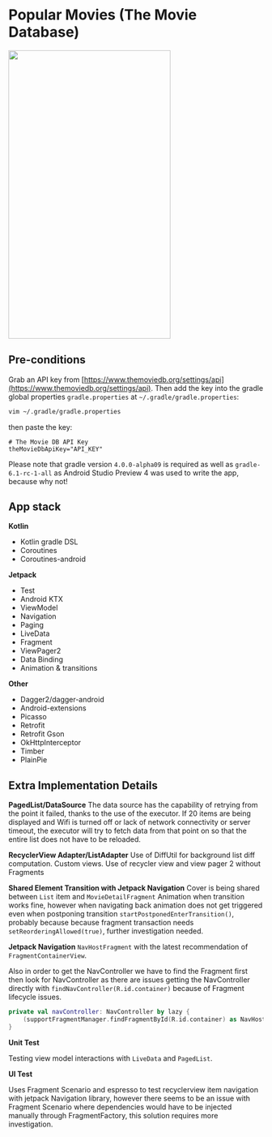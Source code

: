 # Popular Movies (The Movie Database)


<img src="https://user-images.githubusercontent.com/670685/73623045-734e2900-4633-11ea-8e3e-f689fcc764ff.gif" width="320" height="569" />

## Pre-conditions

Grab an API key from [https://www.themoviedb.org/settings/api](https://www.themoviedb.org/settings/api).
Then add the key into the gradle global properties `gradle.properties` at `~/.gradle/gradle.properties`:

```bash
vim ~/.gradle/gradle.properties
```

then paste the key:

```vim
# The Movie DB API Key
theMovieDbApiKey="API_KEY"
```

Please note that gradle version `4.0.0-alpha09` is required as well as `gradle-6.1-rc-1-all` as Android Studio Preview 4 was used to write the app, because why not! 

## App stack

**Kotlin**

* Kotlin gradle DSL
* Coroutines
* Coroutines-android

**Jetpack**

* Test
* Android KTX
* ViewModel
* Navigation
* Paging
* LiveData
* Fragment
* ViewPager2
* Data Binding
* Animation & transitions

**Other**

* Dagger2/dagger-android
* Android-extensions
* Picasso
* Retrofit
* Retrofit Gson
* OkHttpInterceptor
* Timber
* PlainPie

## Extra Implementation Details

**PagedList/DataSource**
The data source has the capability of retrying from the point it failed, thanks to the use of the executor.
If 20 items are being displayed and Wifi is turned off or lack of network connectivity or server timeout, the executor will try to fetch data from that point on so that the entire list does not have to be reloaded.

**RecyclerView Adapter/ListAdapter**
Use of DiffUtil for background list diff computation.
Custom views.
Use of recycler view and view pager 2 without Fragments

**Shared Element Transition with Jetpack Navigation**
Cover<ImageView> is being shared between `List` item and `MovieDetailFragment`
Animation when transition works fine, however when navigating back animation does not get triggered even when postponing transition `startPostponedEnterTransition()`, probably because because fragment transaction needs `setReorderingAllowed(true)`, further investigation needed.

**Jetpack Navigation**
`NavHostFragment` with the latest recommendation of `FragmentContainerView`.

Also in order to get the NavController we have to find the Fragment first then look for NavController as there are issues getting the NavController directly with `findNavController(R.id.container)` because of Fragment lifecycle issues.
```kotlin
private val navController: NavController by lazy {
    (supportFragmentManager.findFragmentById(R.id.container) as NavHostFragment).navController
}
```
**Unit Test**

Testing view model interactions with `LiveData` and `PagedList`.

**UI Test**

Uses Fragment Scenario and espresso to test recyclerview item navigation with jetpack Navigation library, however there seems to be an issue with Fragment Scenario where dependencies would have to be injected manually through FragmentFactory, this solution requires more investigation.


